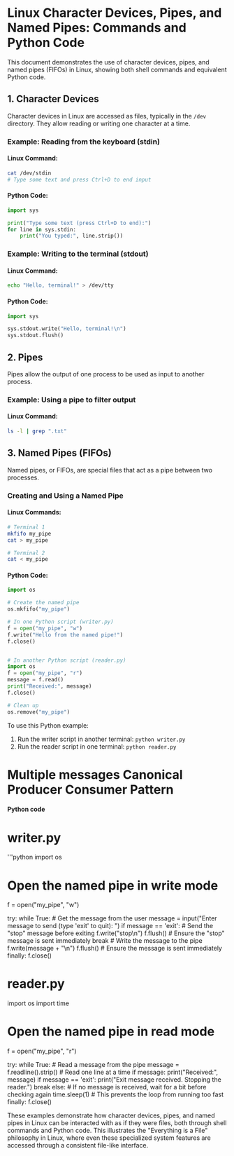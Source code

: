 # Linux Character Devices, Pipes, and Named Pipes: Commands and Python Code

This document demonstrates the use of character devices, pipes, and named pipes (FIFOs) in Linux, showing both shell commands and equivalent Python code.

## 1. Character Devices

Character devices in Linux are accessed as files, typically in the `/dev` directory. They allow reading or writing one character at a time.

### Example: Reading from the keyboard (stdin)

#### Linux Command:
```bash
cat /dev/stdin
# Type some text and press Ctrl+D to end input
```

#### Python Code:
```python
import sys

print("Type some text (press Ctrl+D to end):")
for line in sys.stdin:
    print("You typed:", line.strip())
```

### Example: Writing to the terminal (stdout)

#### Linux Command:
```bash
echo "Hello, terminal!" > /dev/tty
```

#### Python Code:
```python
import sys

sys.stdout.write("Hello, terminal!\n")
sys.stdout.flush()
```

## 2. Pipes

Pipes allow the output of one process to be used as input to another process.

### Example: Using a pipe to filter output

#### Linux Command:
```bash
ls -l | grep ".txt"
```


## 3. Named Pipes (FIFOs)

Named pipes, or FIFOs, are special files that act as a pipe between two processes.

### Creating and Using a Named Pipe

#### Linux Commands:
```bash
# Terminal 1
mkfifo my_pipe
cat > my_pipe

# Terminal 2
cat < my_pipe
```

#### Python Code:
```python
import os

# Create the named pipe
os.mkfifo("my_pipe")

# In one Python script (writer.py)
f = open("my_pipe", "w")
f.write("Hello from the named pipe!")
f.close()


# In another Python script (reader.py)
import os
f = open("my_pipe", "r")
message = f.read()
print("Received:", message)
f.close()

# Clean up
os.remove("my_pipe")
```

To use this Python example:
1. Run the writer script in another terminal: `python writer.py`
2. Run the reader script in one terminal: `python reader.py`

# Multiple messages Canonical Producer Consumer Pattern
#### Python code
# writer.py
'''python import os

# Open the named pipe in write mode
f = open("my_pipe", "w")

try:
    while True:
        # Get the message from the user
        message = input("Enter message to send (type 'exit' to quit): ")
        if message == 'exit':
            # Send the "stop" message before exiting
            f.write("stop\n")
            f.flush()  # Ensure the "stop" message is sent immediately
            break
        # Write the message to the pipe
        f.write(message + "\n")
        f.flush()  # Ensure the message is sent immediately
finally:
    f.close()

# reader.py
import os
import time

# Open the named pipe in read mode
f = open("my_pipe", "r")

try:
    while True:
        # Read a message from the pipe
        message = f.readline().strip()  # Read one line at a time
        if message:
            print("Received:", message)
            if message == 'exit':
                print("Exit message received. Stopping the reader.")
                break
        else:
            # If no message is received, wait for a bit before checking again
            time.sleep(1)  # This prevents the loop from running too fast
finally:
    f.close()


These examples demonstrate how character devices, pipes, and named pipes in Linux can be interacted with as if they were files, both through shell commands and Python code. This illustrates the "Everything is a File" philosophy in Linux, where even these specialized system features are accessed through a consistent file-like interface.
